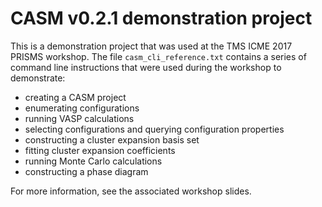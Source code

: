 # CASM v0.2.1 demonstration project

This is a demonstration project that was used at the TMS ICME 2017 PRISMS workshop. The file `casm_cli_reference.txt` contains a series of command line instructions that were used during the workshop to demonstrate:

- creating a CASM project
- enumerating configurations
- running VASP calculations
- selecting configurations and querying configuration properties
- constructing a cluster expansion basis set
- fitting cluster expansion coefficients
- running Monte Carlo calculations
- constructing a phase diagram

For more information, see the associated workshop slides.